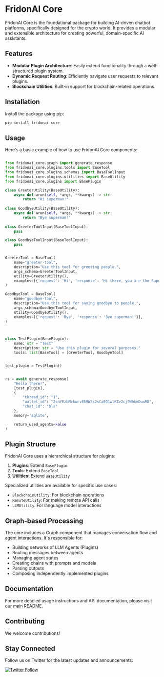 # FridonAI Core


FridonAI Core is the foundational package for building AI-driven chatbot platforms, specifically designed for the crypto world. It provides a modular and extensible architecture for creating powerful, domain-specific AI assistants.

## Features

- **Modular Plugin Architecture**: Easily extend functionality through a well-structured plugin system.
- **Dynamic Request Routing**: Efficiently navigate user requests to relevant plugins.
- **Blockchain Utilities**: Built-in support for blockchain-related operations.

## Installation

Install the package using pip:

```bash
pip install fridonai-core
```

## Usage

Here's a basic example of how to use FridonAI Core components:

```python

from fridonai_core.graph import generate_response
from fridonai_core.plugins.tools import BaseTool
from fridonai_core.plugins.schemas import BaseToolInput
from fridonai_core.plugins.utilities import BaseUtility
from fridonai_core.plugins import BasePlugin

class GreeterUtility(BaseUtility):
    async def arun(self, *args, **kwargs) -> str:
        return "Hi superman!"
    
class GoodbyeUtility(BaseUtility):
    async def arun(self, *args, **kwargs) -> str:
        return "Bye superman!"
    
class GreeterToolInput(BaseToolInput):
    pass

class GoodbyeToolInput(BaseToolInput):
    pass


GreeterTool = BaseTool(
    name="greeter-tool",
    description="Use this tool for greeting people.",
    args_schema=GreeterToolInput,
    utility=GreeterUtility(),
    examples=[{'request': 'Hi', 'response': 'Hi there, you are the Superman!'}],
)

GoodbyeTool = BaseTool(
    name="goodbye-tool",
    description="Use this tool for saying goodbye to people.",
    args_schema=GoodbyeToolInput,
    utility=GoodbyeUtility(),
    examples=[{'request': 'Bye', 'response': 'Bye superman!'}],
)



class TestPlugin(BasePlugin):
    name: str = "Test"
    description: str = "Use this plugin for several purposes."
    tools: list[BaseTool] = [GreeterTool, GoodbyeTool]


test_plugin = TestPlugin()


rs = await generate_response(
    "Hello there!", 
    [test_plugin], 
    {  
        "thread_id": "1",
        "wallet_id": "2snYEzbMckwnv85MW3s2sCaEQ1wtKZv2cj9WhbmDuuRD",
        "chat_id": "bla"
    }, 
    memory='sqlite',

    return_used_agents=False
)
```

## Plugin Structure

FridonAI Core uses a hierarchical structure for plugins:

1. **Plugins**: Extend `BasePlugin`
2. **Tools**: Extend `BaseTool`
3. **Utilities**: Extend `BaseUtility`

Specialized utilities are available for specific use cases:
- `BlockchainUtility`: For blockchain operations
- `RemoteUtility`: For making remote API calls
- `LLMUtility`: For language model interactions

## Graph-based Processing

The core includes a Graph component that manages conversation flow and agent interactions. It's responsible for:

- Building networks of LLM Agents (Plugins)
- Routing messages between agents
- Managing agent states
- Creating chains with prompts and models
- Parsing outputs
- Composing independently implemented plugins

## Documentation

For more detailed usage instructions and API documentation, please visit our [main README](https://github.com/FridonAI/fridon-ai/blob/main/README.md).

## Contributing

We welcome contributions!

## Stay Connected

Follow us on Twitter for the latest updates and announcements:

[![Twitter Follow](https://img.shields.io/twitter/follow/FridonAI?style=social)](https://x.com/Fridon_AI)